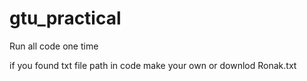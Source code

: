 # gtu_practical
Run all code one time 

if you found txt file path in code make your own or downlod Ronak.txt
